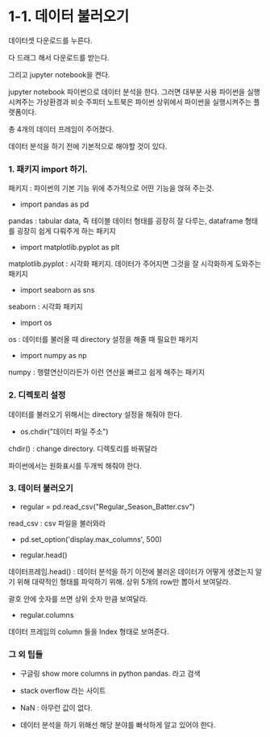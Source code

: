 # 1-1. 데이터 불러오기

데이터셋 다운로드를 누른다.

다 드래그 해서 다운로드를 받는다.

그리고 jupyter notebook을 켠다.


jupyter notebook
파이썬으로 데이터 분석을 한다. 그러면 대부분 사용
파이썬을 실행시켜주는 가상환경과 비슷
주피터 노트북은 파이썬 상위에서 파이썬을 실행시켜주는 플랫폼이다.



총 4개의 데이터 프레임이 주어졌다.

데이터 분석을 하기 전에 기본적으로 해야할 것이 있다.

### 1. 패키지 import 하기.

패키지 : 파이썬의 기본 기능 위에 추가적으로 어떤 기능을 얹혀 주는것.

- import pandas as pd

pandas : tabular data, 즉 테이블 데이터 형태를 굉장히 잘 다루는, dataframe 형태를 굉장히 쉽게 다뤄주게 하는 패키지

- import matplotlib.pyplot as plt

matplotlib.pyplot : 시각화 패키지. 데이터가 주어지면 그것을 잘 시각화하게 도와주는 패키지

- import seaborn as sns

seaborn : 시각화 패키지

- import os

os : 데이터를 불러올 때 directory 설정을 해줄 때 필요한 패키지

- import numpy as np

numpy : 행렬연산이라든가 이런 연산을 빠르고 쉽게 해주는 패키지


### 2. 디렉토리 설정

데이터를 불러오기 위해서는 directory 설정을 해줘야 한다.

- os.chdir("데이터 파일 주소")

chdir() : change directory. 디렉토리를 바꿔달라

파이썬에서는 원화표시를 두개씩 해줘야 한다.

### 3. 데이터 불러오기

- regular = pd.read_csv("Regular_Season_Batter.csv")

read_csv : csv 파일을 불러와라


- pd.set_option('display.max_columns', 500)



- regular.head()

데이터프레임.head() : 데이터 분석을 하기 이전에 불러온 데이터가 어떻게 생겼는지 알기 위해 대략적인 형태를 파악하기 위해. 상위 5개의 row만 뽑아서 보여달라.

괄호 안에 숫자를 쓰면 상위 숫자 만큼 보여달라.

- regular.columns

데이터 프레임의 column 들을 Index 형태로 보여준다.

### 그 외 팁들

- 구글링
show more columns in python pandas. 라고 검색

- stack overflow 라는 사이트

- NaN : 아무런 값이 없다.

- 데이터 분석을 하기 위해선 해당 분야를 빠삭하게 알고 있어야 한다.


